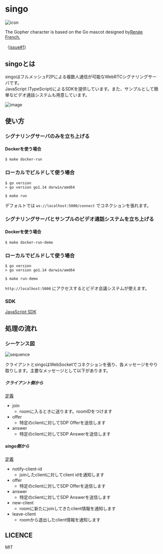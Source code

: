 # singo

![icon](https://user-images.githubusercontent.com/29294540/81082118-cdf66a00-8f2d-11ea-97a8-eb31e6c2fe8c.jpg)

The Gopher character is based on the Go mascot designed by[Renée French.](http://reneefrench.blogspot.com/)

（[issue#1](https://github.com/tockn/singo/issues/1)）

## singoとは

singoはフルメッシュP2Pによる複数人通信が可能なWebRTCシグナリングサーバです。  
JavaScript (TypeScript)によるSDKを提供しています。また、サンプルとして簡単なビデオ通話システムも用意しています。

![image](https://user-images.githubusercontent.com/29294540/81088076-752acf80-8f35-11ea-8f82-b320352e3a21.png)


## 使い方

### シグナリングサーバのみを立ち上げる

#### Dockerを使う場合

```
$ make docker-run
```

### ローカルでビルドして使う場合

```
$ go version
> go version go1.14 darwin/amd64

$ make run
```

デフォルトでは `ws://localhost:5000/connect` でコネクションを張れます。

### シグナリングサーバとサンプルのビデオ通話システムを立ち上げる

#### Dockerを使う場合

```
$ make docker-run-demo
```

### ローカルでビルドして使う場合

```
$ go version
> go version go1.14 darwin/amd64

$ make run-demo
```

`http://localhost:5000` にアクセスするとビデオ会議システムが使えます。

### SDK

[JavaScript SDK](https://github.com/tockn/singo/blob/master/sdk/README.md)

## 処理の流れ

### シーケンス図

![sequence](https://github.com/tockn/singo/blob/master/sequence.png?raw=true)

クライアントとsingoはWebSocketでコネクションを張り、各メッセージをやり取りします。主要なメッセージとして以下があります。

##### クライアント側から

[定義](https://github.com/tockn/singo/blob/master/handler/message.go)

- join
  - roomに入るときに送ります。roomIDをつけます
- offer
  - 特定のclientに対してSDP Offerを送信します
- answer
  - 特定のclientに対してSDP Answerを送信します

##### singo側から

[定義](https://github.com/tockn/singo/blob/master/model/message.go)

- notify-client-id
  - joinしたclientに対してclient idを通知します
- offer
  - 特定のclientに対してSDP Offerを送信します
- answer
  - 特定のclientに対してSDP Answerを送信します
- new-client
  - roomに新たにjoinしてきたclient情報を通知します
- leave-client
  - roomから退出したclient情報を通知します

## LICENCE

MIT
